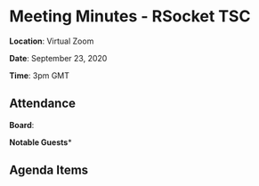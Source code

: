 # Meeting Minutes - RSocket TSC

**Location**: Virtual Zoom

**Date**: September 23, 2020

**Time**: 3pm GMT

## Attendance

**Board**: 
 
**Notable Guests***
 
## Agenda Items